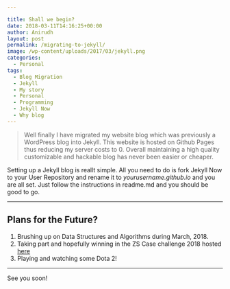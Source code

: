 ```yaml
---

title: Shall we begin?
date: 2018-03-11T14:16:25+00:00
author: Anirudh
layout: post
permalink: /migrating-to-jekyll/
image: /wp-content/uploads/2017/03/jekyll.png
categories:
  - Personal
tags:
  - Blog Migration
  - Jekyll
  - My story
  - Personal
  - Programming
  - Jekyll Now
  - Why blog
---
```

> Well finally I have migrated my website blog which was previously a WordPress blog into Jekyll. This website is hosted on Github Pages thus reducing my server costs to 0. Overall maintaining a high quality customizable and hackable blog has never been easier or cheaper.

Setting up a Jekyll blog is reallt simple. All you need to do is fork Jekyll Now to your User Repository and rename it to _yourusername.github.io_ and you are all set. Just follow the instructions in readme.md and you should be good to go.

* * *

## Plans for the Future?

  1. Brushing up on Data Structures and Algorithms during March, 2018.
  2. Taking part and hopefully winning in the ZS Case challenge 2018 hosted [here](https://netengage.firstnaukri.com/Contest/index/eventGroupID/655)
  3. Playing and watching some Dota 2!

* * *

See you soon!